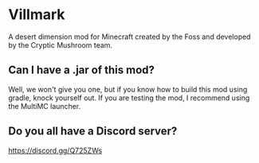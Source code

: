# Villmark
A desert dimension mod for Minecraft created by the Foss and developed by the Cryptic Mushroom team.

## Can I have a .jar of this mod?
Well, we won't give you one, but if you know how to build this mod using gradle, knock yourself out. If you are testing the mod, I recommend using the MultiMC launcher.

## Do you all have a Discord server?
https://discord.gg/Q725ZWs